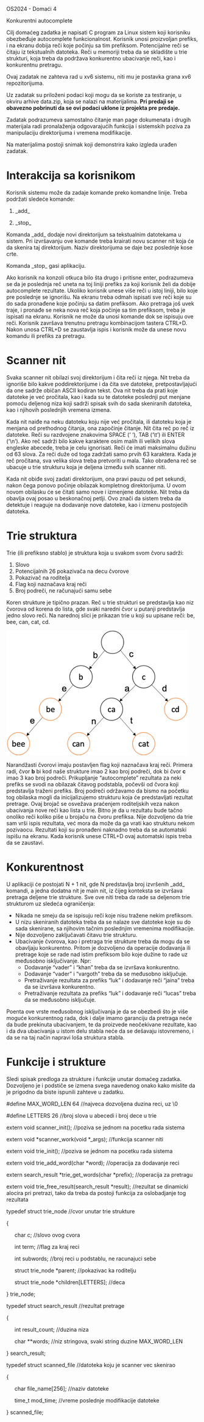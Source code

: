 ﻿<a name="_heading=h.gjdgxs"></a>OS2024 - Domaći 4

<a name="_heading=h.30j0zll"></a>Konkurentni autocomplete

Cilj domaćeg zadatka je napisati C program za Linux sistem koji korisniku obezbeđuje autocomplete funkcionalnost. Korisnik unosi proizvoljan prefiks, i na ekranu dobija reči koje počinju sa tim prefiksom. Potencijalne reči se čitaju iz tekstualnih datoteka. Reči u memoriji treba da se skladište u trie strukturi, koja treba da podržava konkurentno ubacivanje reči, kao i konkurentnu pretragu.

Ovaj zadatak ne zahteva rad u xv6 sistemu, niti mu je postavka grana xv6 repozitorijuma.

Uz zadatak su priloženi podaci koji mogu da se koriste za testiranje, u okviru arhive data.zip, koja se nalazi na materijalima. **Pri predaji se obavezno pobrinuti da se ovi podaci uklone iz projekta pre predaje.**

Zadatak podrazumeva samostalno čitanje man page dokumenata i drugih materijala radi pronalaženja odgovarajućih funkcija i sistemskih poziva za manipulaciju direktorijuma i vremena modifikacije.

Na materijalima postoji snimak koji demonstrira kako izgleda urađen zadatak.

# <a name="_heading=h.1fob9te"></a>Interakcija sa korisnikom
Korisnik sistemu može da zadaje komande preko komandne linije. Treba podržati sledeće komande:

1. \_add\_ <dir>
1. \_stop\_

Komanda \_add\_ dodaje novi direktorijum sa tekstualnim datotekama u sistem. Pri izvršavanju ove komande treba krairati novu scanner nit koja će da skenira taj direktorijum. Naziv direktorijuma se daje bez poslednje kose crte.

Komanda \_stop\_ gasi aplikaciju.

Ako korisnik na konzoli otkuca bilo šta drugo i pritisne enter, podrazumeva se da je poslednja reč uneta na toj liniji prefiks za koji korisnik želi da dobije autocomplete rezultate. Ukoliko korisnik unese više reči u istoj liniji, bilo koje pre poslednje se ignorišu. Na ekranu treba odmah ispisati sve reči koje su do sada pronađene koje počinju sa datim prefiksom. Ako pretraga još uvek traje, i pronađe se neka nova reč koja počinje sa tim prefiksom, treba je ispisati na ekranu. Korisnik ne može da unosi komande dok se ispisuju ove reči. Korisnik završava trenutnu pretragu kombinacijom tastera CTRL+D. Nakon unosa CTRL+D se zaustavlja ispis i korisnik može da unese novu komandu ili prefiks za pretragu.
# <a name="_heading=h.pqntstbebi3a"></a>
# <a name="_heading=h.3znysh7"></a>Scanner nit
Svaka scanner nit obilazi svoj direktorijum i čita reči iz njega. Nit treba da ignoriše bilo kakve poddirektorijume i da čita sve datoteke, pretpostavljajući da one sadrže običan ASCII kodiran tekst. Ova nit treba da prati koje datoteke je već pročitala, kao i kada su te datoteke poslednji put menjane pomoću deljenog niza koji sadrži spisak svih do sada skeniranih datoteka, kao i njihovih poslednjih vremena izmena.

Kada nit naiđe na neku datoteku koju nije već pročitala, ili datoteku koja je menjana od prethodnog čitanja, ona započinje čitanje. Nit čita reč po reč iz datoteke. Reči su razdvojene znakovima SPACE (‘ ‘), TAB (‘\t’) ili ENTER (‘\n’). Ako reč sadrži bilo kakve karaktere osim malih ili velikih slova engleske abecede, treba je celu ignorisati. Reči će imati maksimalnu dužinu od 63 slova. Za reči duže od toga zadržati samo prvih 63 karaktera. Kada je reč pročitana, sva velika slova treba pretvoriti u mala. Tako obrađena reč se ubacuje u trie strukturu koja je deljena između svih scanner niti.

Kada nit obiđe svoj zadati direktorijum, ona pravi pauzu od pet sekundi, nakon čega ponovo počinje obilazak kompletnog direktorijuma. U ovom novom obilasku će se čitati samo nove i izmenjene datoteke. Nit treba da obavlja ovaj posao u beskonačnoj petlji. Ovo znači da sistem treba da detektuje i reaguje na dodavanje nove datoteke, kao i izmenu postojećih datoteka.
# <a name="_heading=h.c6118m1iptc4"></a>
# <a name="_heading=h.2et92p0"></a>Trie struktura
Trie (ili prefiksno stablo) je struktura koja u svakom svom čvoru sadrži:

1. Slovo
1. Potencijalnih 26 pokazivača na decu čvorove
1. Pokazivač na roditelja
1. Flag koji naznačava kraj reči
1. Broj podreči, ne računajući samu sebe

Koren strukture je tipično prazan. Reč u trie strukturi se predstavlja kao niz čvorova od korena do lista, gde svaki naredni čvor u putanji predstavlja jedno slovo reči. Na narednoj slici je prikazan trie u koji su upisane reči: be, bee, can, cat, cd.

![](Aspose.Words.c587977e-c731-48b1-9f76-d2176571f915.001.png)

Narandžasti čvorovi imaju postavljen flag koji naznačava kraj reči. Primera radi, čvor **b** bi kod naše strukture imao 2 kao broj podreči, dok bi čvor **c** imao 3 kao broj podreči. Prikupljanje “autocomplete” rezultata za neki prefiks se svodi na obilazak čitavog podstabla, počevši od čvora koji predstavlja traženi prefiks. Broj podreči održavamo da bismo na početku tog obilaska mogli da inicijalizujemo strukturu koja će predstavljati rezultat pretrage. Ovaj brojač se osvežava praćenjem roditeljskih veza nakon ubacivanja nove reči kao lista u trie. Bitno je da u rezultatu bude tačno onoliko reči koliko piše u brojaču na čvoru prefiksa. Nije dozvoljeno da trie sam vrši ispis rezultata, već mora da može da ga vrati kao strukturu nekom pozivaocu. Rezultati koji su pronađeni naknadno treba da se automatski ispišu na ekranu. Kada korisnik unese CTRL+D ovaj automatski ispis treba da se zaustavi.
# <a name="_heading=h.tyjcwt"></a>Konkurentnost
U aplikaciji će postojati N + 1 nit, gde N predstavlja broj  izvršenih \_add\_ komandi, a jedna dodatna nit je main nit, iz čijeg konteksta se izvršava pretraga deljene trie strukture. Sve ove niti treba da rade sa deljenom trie strukturom uz sledeća ograničenja:

- Nikada ne smeju da se ispisuju reči koje nisu tražene nekim prefiksom.
- U nizu skeniranih datoteka treba da se nalaze sve datoteke koje su do sada skenirane, sa njihovim tačnim poslednjim vremenima modifikacije.
- Nije dozvoljeno zaključavati čitavu trie strukturu.
- Ubacivanje čvorova, kao i pretraga trie strukture treba da mogu da se obavljaju konkurentno. Pritom je dozvoljeno da operacije dodavanja ili pretrage koje se rade nad istim prefiksom bilo koje dužine to rade uz međusobno isključivanje. Npr:
  - Dodavanje “vader” i “khan” treba da se izvršava konkurentno.
  - Dodavanje “vader” i “vargoth” treba da se međusobno isključuje.
  - Pretraživanje rezultata za prefiks “luk” i dodavanje reči “jaina” treba da se izvršava konkurentno. 
  - Pretraživanje rezultata za prefiks “luk” i dodavanje reči “lucas” treba da se međusobno isključuje.

Poenta ove vrste međusobnog isključivanja je da se obezbedi što je više moguće konkurentnog rada, dok i dalje imamo garanciju da pretraga neće da bude prekinuta ubacivanjem, te da proizvede neočekivane rezultate, kao i da dva ubacivanja u istom delu stabla neće da se dešavaju istovremeno, i da se na taj način napravi loša struktura stabla.
#
#
# <a name="_heading=h.lx23s4jt92cj"></a><a name="_heading=h.s7wifeaqpkiy"></a><a name="_heading=h.3dy6vkm"></a>Funkcije i strukture
Sledi spisak predloga za strukture i funkcije unutar domaćeg zadatka. Dozvoljeno je i podstiče se izmena svega navedenog onako kako mislite da je prigodno da biste ispunili zahteve u zadatku.

#define MAX\_WORD\_LEN 64 //najveca dozvoljena duzina reci, uz \0

#define LETTERS 26 //broj slova u abecedi i broj dece u trie

extern void scanner\_init(); //poziva se jednom na pocetku rada sistema

extern void \*scanner\_work(void \*\_args); //funkcija scanner niti

extern void trie\_init(); //poziva se jednom na pocetku rada sistema

extern void trie\_add\_word(char \*word); //operacija za dodavanje reci

extern search\_result \*trie\_get\_words(char \*prefix); //operacija za pretragu

extern void trie\_free\_result(search\_result \*result); //rezultat se dinamicki alocira pri pretrazi, tako da treba da postoji funkcija za oslobadjanje tog rezultata

typedef struct trie\_node //cvor unutar trie strukture

{

`	`char c; //slovo ovog cvora

`	`int term; //flag za kraj reci

`	`int subwords; //broj reci u podstablu, ne racunajuci sebe

`	`struct trie\_node \*parent; //pokazivac ka roditelju

`	`struct trie\_node \*children[LETTERS]; //deca

} trie\_node;

typedef struct search\_result //rezultat pretrage

{

`	`int result\_count; //duzina niza

`	`char \*\*words; //niz stringova, svaki string duzine MAX\_WORD\_LEN

} search\_result;

typedef struct scanned\_file //datoteka koju je scanner vec skenirao

{

`	`char file\_name[256]; //naziv datoteke

`	`time\_t mod\_time; //vreme poslednje modifikacije datoteke

} scanned\_file;

#


